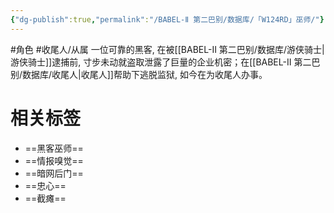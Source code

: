 ```yaml
---
{"dg-publish":true,"permalink":"/BABEL-Ⅱ 第二巴别/数据库/「W124RD」巫师/"}
---
```


#角色 #收尾人/从属 
一位可靠的黑客, 在被[[BABEL-Ⅱ 第二巴别/数据库/游侠骑士\|游侠骑士]]逮捕前, 寸步未动就盗取泄露了巨量的企业机密；在[[BABEL-Ⅱ 第二巴别/数据库/收尾人\|收尾人]]帮助下逃脱监狱, 如今在为收尾人办事。
# 相关标签
- ==黑客巫师==
- ==情报嗅觉==
- ==暗网后门==
- ==忠心==
- ==截瘫==